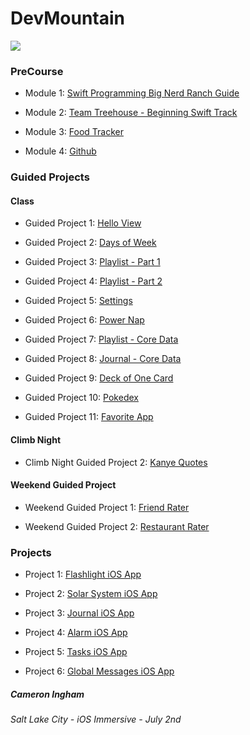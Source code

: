 # DevMountain

![](https://i.imgur.com/hLIWH4V.png)

### PreCourse
- Module 1: [Swift Programming Big Nerd Ranch Guide](https://github.com/Camji55/DevMtn-iOS20-PreCourse/tree/master/Swift%20Programming%20Big%20Nerd%20Ranch%20Guide)

- Module 2: [Team Treehouse - Beginning Swift Track](https://teamtreehouse.com/camji55)

- Module 3: [Food Tracker](https://github.com/Camji55/DevMtn-iOS20-PreCourse/tree/master/Food%20Tracker)

- Module 4: [Github](https://github.com/Camji55/DevMtn-iOS20)

### Guided Projects
#### Class
- Guided Project 1: [Hello View](https://github.com/Camji55/DevMtn-iOS20-GuidedProjects/tree/master/Hello%20View)

- Guided Project 2: [Days of Week](https://github.com/Camji55/DevMtn-iOS20-GuidedProjects/tree/master/Days%20of%20Week)

- Guided Project 3: [Playlist - Part 1](https://github.com/Camji55/DevMtn-iOS20-GuidedProjects/tree/master/Playlist%20-%20Part%201)

- Guided Project 4: [Playlist - Part 2](https://github.com/Camji55/DevMtn-iOS20-GuidedProjects/tree/master/Playlist%20-%20Part%202)

- Guided Project 5: [Settings](https://github.com/Camji55/DevMtn-iOS20-GuidedProjects/tree/master/Settings)

- Guided Project 6: [Power Nap](https://github.com/Camji55/DevMtn-iOS20-GuidedProjects/tree/master/Power%20Nap)

- Guided Project 7: [Playlist - Core Data](https://github.com/Camji55/DevMtn-iOS20-GuidedProjects/tree/master/Playlist%20-%20CoreData)

- Guided Project 8: [Journal - Core Data](https://github.com/Camji55/DevMtn-iOS20-GuidedProjects/tree/master/Journal)

- Guided Project 9: [Deck of One Card](https://github.com/Camji55/DevMtn-iOS20-GuidedProjects/tree/master/Deck%20of%20One%20Card)

- Guided Project 10: [Pokedex](https://github.com/Camji55/DevMtn-iOS20-GuidedProjects/tree/master/Pokedex)

- Guided Project 11: [Favorite App](https://github.com/Camji55/DevMtn-iOS20-GuidedProjects/tree/master/Favorite%20App)

#### Climb Night
- Climb Night Guided Project 2: [Kanye Quotes](https://github.com/Camji55/DevMtn-iOS20-GuidedProjects/tree/master/Kanye%20Quotes)

#### Weekend Guided Project
- Weekend Guided Project 1: [Friend Rater](https://github.com/Camji55/DevMtn-iOS20-GuidedProjects/tree/master/FriendRater)

- Weekend Guided Project 2: [Restaurant Rater](https://github.com/Camji55/DevMtn-iOS20-GuidedProjects/tree/master/RestaurantRater)

### Projects
- Project 1: [Flashlight iOS App](https://github.com/Camji55/Flashlight-iOS)

- Project 2: [Solar System iOS App](https://github.com/Camji55/Solar-System-iOS)

- Project 3: [Journal iOS App](https://github.com/Camji55/Journal-iOS)

- Project 4: [Alarm iOS App](https://github.com/Camji55/Alarm-iOS)

- Project 5: [Tasks iOS App](https://github.com/Camji55/Tasks-iOS)

- Project 6: [Global Messages iOS App](https://github.com/Camji55/Global-Messages-iOS)

##### Cameron Ingham
###### Salt Lake City - iOS Immersive - July 2nd

